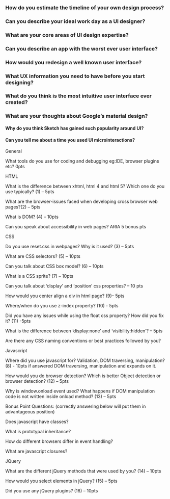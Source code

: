 ### How do you estimate the timeline of your own design process?
### Can you describe your ideal work day as a UI designer?
### What are your core areas of UI design expertise?
### Can you describe an app with the worst ever user interface?
### How would you redesign a well known user interface?
### What UX information you need to have before you start designing?
### What do you think is the most intuitive user interface ever created?
### What are your thoughts about Google’s material design?
#### Why do you think Sketch has gained such popularity around UI?
#### Can you tell me about a time you used UI microinteractions?
General

What tools do you use for coding and debugging eg:IDE, browser plugins etc? 0pts

HTML

What is the difference between xhtml, html 4 and html 5? Which one do you use typically? (1) – 5pts

What are the browser-issues faced when developing cross browser web pages?(2) – 5pts

What is DOM? (4) – 10pts

Can you speak about accessibility in web pages? ARIA 5 bonus pts

CSS

Do you use reset.css in webpages? Why is it used? (3) – 5pts

What are CSS selectors? (5) – 10pts

Can you talk about CSS box model? (6) – 10pts

What is a CSS sprite? (7) – 10pts

Can you talk about ‘display’ and ‘position’ css properties? – 10 pts

How would you center align a div in html page? (9)– 5pts

Where/when do you use z-index property? (10) - 5pts

Did you have any issues while using the float css property? How did you fix it? (11) -5pts

What is the difference between ‘display:none’ and ‘visibility:hidden’? – 5pts

Are there any CSS naming conventions or best practices followed by you?

Javascript

Where did you use javascript for? Validation, DOM traversing, manipulation? (8) - 10pts if answered DOM traversing, manipulation and expands on it.

How would you do browser detection? Which is better Object detection or browser detection? (12) – 5pts

Why is window.onload event used? What happens if DOM manipulation code is not written inside onload method? (13) – 5pts

Bonus Point Questions: (correctly answering below will put them in advantageous position)

Does javascript have classes?

What is prototypal inheritance?

How do different browsers differ in event handling?

What are javascript closures?

JQuery

What are the different jQuery methods that were used by you? (14) – 10pts

How would you select elements in jQuery? (15) – 5pts

Did you use any jQuery plugins? (16) – 10pts
